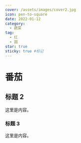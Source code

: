 ```yaml
---
cover: /assets/images/cover2.jpg
icon: pen-to-square
date: 2022-01-12
category:
  - 蔬菜
tag:
  - 红
  - 圆
star: true
sticky: true #标记
---
```


# 番茄

## 标题 2

这里是内容。

### 标题 3

这里是内容。
